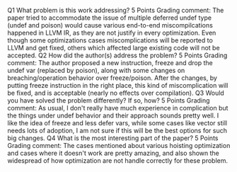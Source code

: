Q1 What problem is this work addressing?
5 Points
Grading comment:
The paper tried to accommodate the issue of multiple deferred undef type (undef and poison) would cause various end-to-end miscompilcations happened in LLVM IR, as they are not justify in every optimization. Even though some optimizations cases miscomplications will be reported to LLVM and get fixed, others which affected large existing code will not be accepted.
Q2 How did the author(s) address the problem?
5 Points
Grading comment:
The author proposed a new instruction, freeze and drop the undef var (replaced by poison), along with some changes on breaching/operation behavior over freeze/poison. After the changes, by putting freeze instruction in the right place, this kind of miscomplication will be fixed, and is acceptable (nearly no effects over compilation).
Q3 Would you have solved the problem differently? If so, how?
5 Points
Grading comment:
As usual, I don't really have much experience in complication but the things under undef behavior and their approach sounds pretty well. I like the idea of freeze and less defer vars, while some cases like vector still needs lots of adoption, I am not sure if this will be the best options for such big changes.
Q4 What is the most interesting part of the paper?
5 Points
Grading comment:
The cases mentioned about various hoisting optimization and cases where it doesn't work are pretty amazing, and also shown the widespread of how optimization are not handle correctly for these problem.
